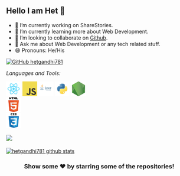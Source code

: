 <!--
**hetgandhi781/hetgandhi781** is a ✨ _special_ ✨ repository because its `README.md` (this file) appears on your GitHub profile.

Here are some ideas to get you started:

- 🔭 I’m currently working on ...
- 🌱 I’m currently learning ...
- 👯 I’m looking to collaborate on ...
- 🤔 I’m looking for help with ...
- 💬 Ask me about ...
- 📫 How to reach me: ...
- 😄 Pronouns: ...
- ⚡ Fun fact: ...
-->
## Hello I am  Het 👋


- 🔭 I’m currently working on ShareStories.
- 🌱 I’m currently learning more about Web Development.
- 👯 I’m looking to collaborate on [Github](https://github.com/hetgandhi781).
- 💬 Ask me about Web Development or any tech related stuff. 
- 😄 Pronouns: He/His

[![GitHub hetgandhi781](https://img.shields.io/github/followers/hetgandhi781?label=follow&style=social)](https://github.com/hetgandhi781)



*Languages and Tools:*  

<code><img height="40" src="https://raw.githubusercontent.com/github/explore/80688e429a7d4ef2fca1e82350fe8e3517d3494d/topics/react/react.png"></code>
<code><img height="40" src="https://raw.githubusercontent.com/github/explore/80688e429a7d4ef2fca1e82350fe8e3517d3494d/topics/javascript/javascript.png"></code>
<code><img height="40" src="https://raw.githubusercontent.com/github/explore/80688e429a7d4ef2fca1e82350fe8e3517d3494d/topics/java/java.png"></code>
<code><img height="40" src="https://raw.githubusercontent.com/github/explore/80688e429a7d4ef2fca1e82350fe8e3517d3494d/topics/python/python.png"></code>
<code><img height="40" src="https://raw.githubusercontent.com/github/explore/80688e429a7d4ef2fca1e82350fe8e3517d3494d/topics/nodejs/nodejs.png"></code>    
<code><img height="40" src="https://raw.githubusercontent.com/github/explore/80688e429a7d4ef2fca1e82350fe8e3517d3494d/topics/html/html.png"></code>   
<code><img height="40" src="https://raw.githubusercontent.com/github/explore/80688e429a7d4ef2fca1e82350fe8e3517d3494d/topics/css/css.png"></code>  


<a href="https://github.com/hetgandhi781">
  <img align="center" src="https://github-readme-stats.vercel.app/api/top-langs/?username=hetgandhi781&theme=tokyonight&hide_langs_below=1" />
</a>
<br />
<br />
<a href="https://github.com/hetgandhi781">
 <img align="center" src="https://github-readme-stats.vercel.app/api?username=hetgandhi781&show_icons=true&theme=tokyonight&line_height=27" alt="hetgandhi781 github stats"/>
</a>



<div align="center">

### Show some ❤️ by starring some of the repositories!

</div>
